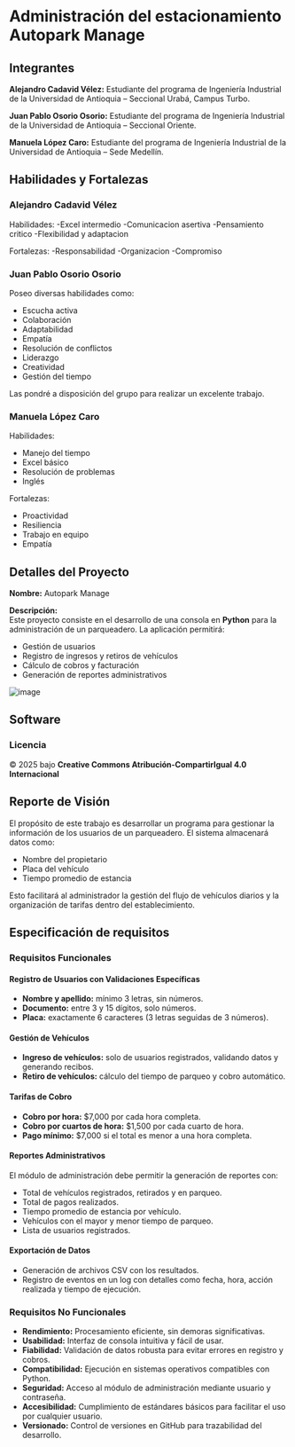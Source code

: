 # Administración del estacionamiento Autopark Manage

## Integrantes
**Alejandro Cadavid Vélez:** Estudiante del programa de Ingeniería Industrial de la Universidad de Antioquia – Seccional Urabá, Campus Turbo.

**Juan Pablo Osorio Osorio:** Estudiante del programa de Ingeniería Industrial de la Universidad de Antioquia – Seccional Oriente.

**Manuela López Caro:** Estudiante del programa de Ingeniería Industrial de la Universidad de Antioquia – Sede Medellín.

## Habilidades y Fortalezas
### **Alejandro Cadavid Vélez**  
Habilidades:
-Excel intermedio
-Comunicacion asertiva
-Pensamiento critico
-Flexibilidad y adaptacion

Fortalezas:
-Responsabilidad
-Organizacion
-Compromiso

### **Juan Pablo Osorio Osorio**  
Poseo diversas habilidades como:
- Escucha activa  
- Colaboración  
- Adaptabilidad  
- Empatía  
- Resolución de conflictos  
- Liderazgo  
- Creatividad  
- Gestión del tiempo  

Las pondré a disposición del grupo para realizar un excelente trabajo.  

### **Manuela López Caro**  
Habilidades:  
- Manejo del tiempo  
- Excel básico  
- Resolución de problemas  
- Inglés  

Fortalezas:  
- Proactividad  
- Resiliencia  
- Trabajo en equipo  
- Empatía  

## Detalles del Proyecto  
**Nombre:** Autopark Manage  

**Descripción:**  
Este proyecto consiste en el desarrollo de una consola en **Python** para la administración de un parqueadero. La aplicación permitirá:  
- Gestión de usuarios  
- Registro de ingresos y retiros de vehículos  
- Cálculo de cobros y facturación  
- Generación de reportes administrativos  

![image](https://github.com/user-attachments/assets/079ed5cd-228e-49fe-95e0-d0fabad7cbdf)  

## Software  
### **Licencia**  
© 2025 bajo **Creative Commons Atribución-CompartirIgual 4.0 Internacional**  

## Reporte de Visión  
El propósito de este trabajo es desarrollar un programa para gestionar la información de los usuarios de un parqueadero. El sistema almacenará datos como:  
- Nombre del propietario  
- Placa del vehículo  
- Tiempo promedio de estancia  

Esto facilitará al administrador la gestión del flujo de vehículos diarios y la organización de tarifas dentro del establecimiento.  


## Especificación de requisitos

### Requisitos Funcionales

#### Registro de Usuarios con Validaciones Específicas
- **Nombre y apellido:** mínimo 3 letras, sin números.
- **Documento:** entre 3 y 15 dígitos, solo números.
- **Placa:** exactamente 6 caracteres (3 letras seguidas de 3 números).

#### Gestión de Vehículos
- **Ingreso de vehículos:** solo de usuarios registrados, validando datos y generando recibos.
- **Retiro de vehículos:** cálculo del tiempo de parqueo y cobro automático.

#### Tarifas de Cobro
- **Cobro por hora:** $7,000 por cada hora completa.
- **Cobro por cuartos de hora:** $1,500 por cada cuarto de hora.
- **Pago mínimo:** $7,000 si el total es menor a una hora completa.

#### Reportes Administrativos
El módulo de administración debe permitir la generación de reportes con:
- Total de vehículos registrados, retirados y en parqueo.
- Total de pagos realizados.
- Tiempo promedio de estancia por vehículo.
- Vehículos con el mayor y menor tiempo de parqueo.
- Lista de usuarios registrados.

#### Exportación de Datos
- Generación de archivos CSV con los resultados.
- Registro de eventos en un log con detalles como fecha, hora, acción realizada y tiempo de ejecución.

### Requisitos No Funcionales

- **Rendimiento:** Procesamiento eficiente, sin demoras significativas.
- **Usabilidad:** Interfaz de consola intuitiva y fácil de usar.
- **Fiabilidad:** Validación de datos robusta para evitar errores en registro y cobros.
- **Compatibilidad:** Ejecución en sistemas operativos compatibles con Python.
- **Seguridad:** Acceso al módulo de administración mediante usuario y contraseña.
- **Accesibilidad:** Cumplimiento de estándares básicos para facilitar el uso por cualquier usuario.
- **Versionado:** Control de versiones en GitHub para trazabilidad del desarrollo.


​
